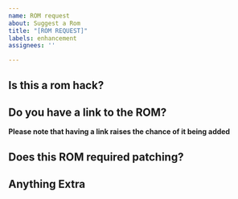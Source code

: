 ```yaml
---
name: ROM request
about: Suggest a Rom
title: "[ROM REQUEST]"
labels: enhancement
assignees: ''

---
```


## Is this a rom hack?


## Do you have a link to the ROM?
**Please note that having a link raises the chance of it being added**


## Does this ROM required patching?


## Anything Extra
